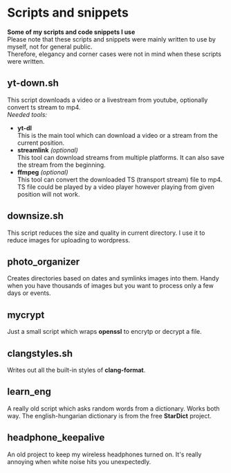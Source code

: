 # Scripts and snippets
**Some of my scripts and code snippets I use**  
Please note that these scripts and snippets were mainly written to use by myself, not for general public.  
Therefore, elegancy and corner cases were not in mind when these scripts were written.

## yt-down.sh
This script downloads a video or a livestream from youtube, optionally convert ts stream to mp4.  
_Needed tools:_
  - **yt-dl**  
  This is the main tool which can download a video or a stream from the current position.
  - **streamlink** _(optional)_  
  This tool can download streams from multiple platforms. It can also save the stream from the beginning.
  - **ffmpeg** _(optional)_  
  This tool can convert the downloaded TS (transport stream) file to mp4. TS file could be played by a video player however playing from given position will not work.

## downsize.sh
This script reduces the size and quality in current directory. I use it to reduce images for uploading to wordpress.

## photo_organizer
Creates directories based on dates and symlinks images into them. Handy when you have thousands of images but you want to process only a few days or events.

## mycrypt
Just a small script which wraps **openssl** to encrytp or decrypt a file.

## clangstyles.sh
Writes out all the built-in styles of **clang-format**.

## learn_eng
A really old script which asks random words from a dictionary. Works both way. The english-hungarian dictionary is from the free **StarDict** project.

## headphone_keepalive
An old project to keep my wireless headphones turned on. It's really annoying when white noise hits you unexpectedly.
